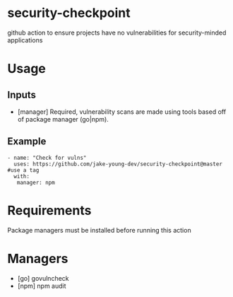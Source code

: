 # security-checkpoint
github action to ensure projects have no vulnerabilities for security-minded applications

# Usage
## Inputs
 - [manager] Required, vulnerability scans are made using tools based off of package manager (go|npm).
## Example
```
- name: "Check for vulns"
  uses: https://github.com/jake-young-dev/security-checkpoint@master #use a tag
  with:
   manager: npm
```

# Requirements
Package managers must be installed before running this action

# Managers
- [go] govulncheck
- [npm] npm audit
